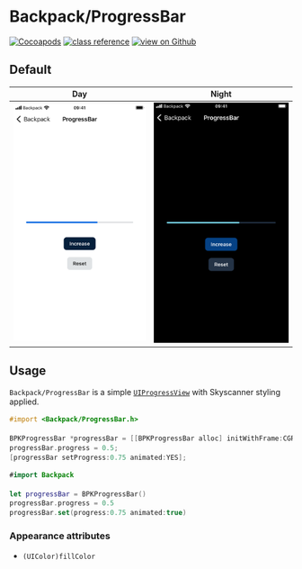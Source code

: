 # Backpack/ProgressBar

[![Cocoapods](https://img.shields.io/cocoapods/v/Backpack.svg?style=flat)](https://cocoapods.org/pods/Backpack)
[![class reference](https://img.shields.io/badge/Class%20reference-iOS-blue)](https://backpack.github.io/ios/versions/latest/uikit/Classes/BPKProgressBar.html)
[![view on Github](https://img.shields.io/badge/Source%20code-GitHub-lightgrey)](https://github.com/Skyscanner/backpack-ios/tree/main/Backpack/ProgressBar)

## Default

| Day | Night |
| --- | --- |
| <img src="https://raw.githubusercontent.com/Skyscanner/backpack-ios/main/screenshots/iPhone%208-progress-bar___default_lm.png" alt="" width="375" /> |<img src="https://raw.githubusercontent.com/Skyscanner/backpack-ios/main/screenshots/iPhone%208-progress-bar___default_dm.png" alt="" width="375" /> |

## Usage

`Backpack/ProgressBar` is a simple [`UIProgressView`](https://developer.apple.com/documentation/uikit/uiprogressview#) with Skyscanner styling applied.

```objective-c
#import <Backpack/ProgressBar.h>

BPKProgressBar *progressBar = [[BPKProgressBar alloc] initWithFrame:CGRectZero];
progressBar.progress = 0.5;
[progressBar setProgress:0.75 animated:YES];
```

```swift
#import Backpack

let progressBar = BPKProgressBar()
progressBar.progress = 0.5
progressBar.set(progress:0.75 animated:true)
```

### Appearance attributes

- `(UIColor)fillColor`
